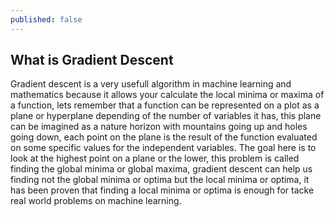 ```yaml
---
published: false
---
```

## What is Gradient Descent
Gradient descent is a very usefull algorithm in machine learning and mathematics because it allows your calculate the local minima or maxima of a function, lets remember that a function can be represented on a plot as a plane or hyperplane depending of the number of variables it has, this plane can be imagined as a nature horizon with mountains going up and holes going down, each point on the plane is the result of the function evaluated on some specific values for the  independent variables. The goal here is to look at the highest point on a plane or the lower,  this problem is called finding the global minima or global maxima, gradient descent can help us finding not the global minima or optima but the local minima or optima, it has been proven that finding a local minima or optima is enough for tacke real world problems on machine learning.

